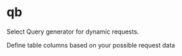 # qb

Select Query generator for dynamic requests.

Define table columns based on your possible request data
